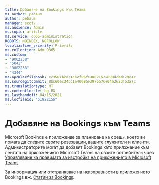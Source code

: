 ```yaml
---
title: Добавяне на Bookings към Teams
ms.author: pebaum
author: pebaum
manager: scotv
ms.audience: Admin
ms.topic: article
ms.service: o365-administration
ROBOTS: NOINDEX, NOFOLLOW
localization_priority: Priority
ms.collection: Adm_O365
ms.custom:
- "9002238"
- "5041"
- "9002238"
- "4344"
ms.openlocfilehash: ec9501bedc4eb2f06fc306215c6898d2bde29c4c
ms.sourcegitcommit: 8bc60ec34bc1e40685e3976576e04a2623f63a7c
ms.translationtype: MT
ms.contentlocale: bg-BG
ms.lasthandoff: 04/15/2021
ms.locfileid: "51822156"
---
```

# <a name="adding-bookings-to-teams"></a>Добавяне на Bookings към Teams

Microsoft Bookings е приложение за планиране на срещи, което ви помага да следите своите резервации, вашите служители и клиенти. Администраторите могат да добавят Bookings като приложение към лентата на приложението Microsoft Teams на своите потребители чрез [Управляване на правилата за настройка на приложението в Microsoft Teams](https://docs.microsoft.com/microsoftteams/teams-app-setup-policies).

За информация или отстраняване на неизправности в приложението Bookings вж. [Статии за Bookings](https://docs.microsoft.com/microsoft-365/bookings/bookings-faq).
